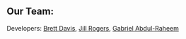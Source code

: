 ## Our Team:

Developers: [Brett Davis](https://github.com/menacingmanatee), [Jill Rogers](https://github.com/jilroge7), [Gabriel Abdul-Raheem](https://github.com/gabrielabdul)
